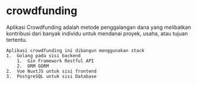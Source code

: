 # crowdfunding
Aplikasi Crowdfunding adalah metode penggalangan dana yang melibatkan kontribusi dari banyak individu untuk mendanai proyek, usaha, atau tujuan tertentu.

    Aplikasi crowdfunding ini dibangun menggunakan stack 
    1.  Golang pada sisi backend
        1.  Gin Framework Restful API
        2.  ORM GORM 
    2.  Vue NuxtJS untuk sisi frontend 
    3.  PostgreSQL untuk sisi Database

